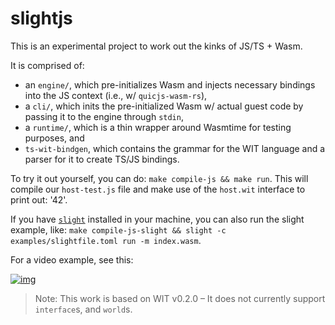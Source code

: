 # slightjs

This is an experimental project to work out the kinks of JS/TS + Wasm.

It is comprised of:
- an `engine/`, which pre-initializes Wasm and injects necessary bindings into the JS context (i.e., w/ `quicjs-wasm-rs`),
- a `cli/`, which inits the pre-initialized Wasm w/ actual guest code by passing it to the engine through `stdin`,
- a `runtime/`, which is a thin wrapper around Wasmtime for testing purposes, and
- `ts-wit-bindgen`, which contains the grammar for the WIT language and a parser for it to create TS/JS bindings.

To try it out yourself, you can do: `make compile-js && make run`. This will compile our `host-test.js` file and make use of the `host.wit` interface to print out: '42'.

If you have [`slight`](https://github.com/deislabs/spiderlightning) installed in your machine, you can also run the slight example, like: `make compile-js-slight && slight -c examples/slightfile.toml run -m index.wasm`.

For a video example, see this:

[![img](https://i.imgur.com/nM6Z6SY.png)](https://youtu.be/EHzDrTSOEi0)

> Note: This work is based on WIT v0.2.0 – It does not currently support `interface`s, and `world`s.